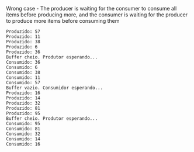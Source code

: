 Wrong case - The producer is waiting for the consumer to consume all items before producing more, and the consumer is waiting for the producer to produce more items before consuming them

```
Produzido: 57
Produzido: 11
Produzido: 38
Produzido: 6
Produzido: 36
Buffer cheio. Produtor esperando...
Consumido: 36
Consumido: 6
Consumido: 38
Consumido: 11
Consumido: 57
Buffer vazio. Consumidor esperando...
Produzido: 16
Produzido: 14
Produzido: 32
Produzido: 81
Produzido: 95
Buffer cheio. Produtor esperando...
Consumido: 95
Consumido: 81
Consumido: 32
Consumido: 14
Consumido: 16
```
